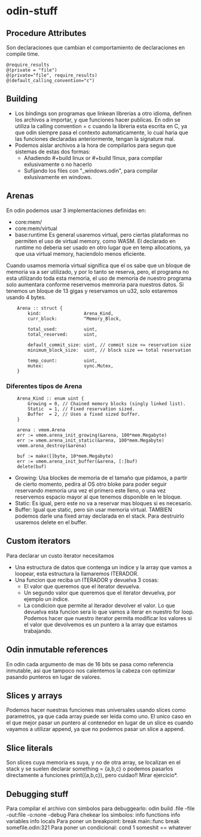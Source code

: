 # odin-stuff


## Procedure Attributes
Son declaraciones que cambian el comportamiento de declaraciones en compile time.
```odin
@require_results
@(private = "file")
@(private="file", require_results)
@(default_calling_convention="c")

```

## Building
- Los bindings son programas que linkean librerias a otro idioma, definen los archivos a importar, y que funciones hacer publicas. En odin se utiliza la  calling convention = c cuando la libreria esta escrita en C, ya que odin siempre pasa el contexto automaticamente, lo cual haria que las funciones declaradas anteriormente, tengan la signature mal.
- Podemos aislar archivos a la hora de compilarlos para segun que sistemas de estas dos formas: 
    -  Añadiendo #+build linux or #+build !linux, para compilar exlusivamente o no hacerlo
    -  Sufijando los files con "_windows.odin", para compilar exlusivamente en windows.



## Arenas
En odin podemos usar 3 implementaciones definidas en:
- core:mem/
- core:mem/virtual
- base:runtime
Es general usaremos virtual, pero ciertas plataformas no permiten el uso de virtual memory, como WASM.
El declarado en runtime no deberia ser usado en otro lugar que en temp allocations, ya que usa virtual memory, haciendolo menos eficiente.

Cuando usamos memoria virtual significa que el os sabe que un bloque de memoria va a ser utilizado, y por lo tanto se reserva, pero, el programa no esta utilizando toda esta memoria, el uso de memoria de nuestro programa solo aumentara conforme reservemos memroria para nuestros datos. Si tenemos un bloque de 13 gigas y reservamos un u32, solo estaremos usando 4 bytes. 
```odin
    Arena :: struct {
        kind:                Arena_Kind,
        curr_block:          ^Memory_Block,

        total_used:          uint,
        total_reserved:      uint,

        default_commit_size: uint, // commit size <= reservation size
        minimum_block_size:  uint, // block size == total reservation

        temp_count:          uint,
        mutex:               sync.Mutex,
    }
```

### Diferentes tipos de Arena
```odin
    Arena_Kind :: enum uint {
        Growing = 0, // Chained memory blocks (singly linked list).
        Static  = 1, // Fixed reservation sized.
        Buffer  = 2, // Uses a fixed sized buffer.
    }

    arena : vmem.Arena
    err := vmem.arena_init_growing(&arena, 100*mem.Megabyte)
    err := vmem.arena_init_static(&arena, 100*mem.Megabyte)
    vmem.arena_destroy(&arena) 

    buf := make([]byte, 10*mem.Megabyte)
    err := vmem.arena_init_buffer(&arena, [:]buf)
    delete(buf)
```

- Growing: Usa blockes de memoria de el tamaño que pidamos, a partir de cierto momento, pedira al OS otro bloke para poder seguir reservando memoria una vez el primero este lleno, o una vez reservemos espacio mayor al que tenemos disponible en le bloque.
- Static: Es igual, pero este no va a reservar mas bloques si es necesario.
- Buffer: Igual que static, pero sin usar memoria virtual. TAMBIEN podemos darle una fixed array declarada en el stack. Para destruirlo usaremos delete en el buffer.


## Custom iterators
Para declarar un custo iterator necesitamos
- Una estructura de datos que contenga un indice y la array que vamos a loopear, esta estructura la llamaremos ITERADOR.
- Una funcion que reciba un ITERADOR y devuelva 3 cosas:
    - El valor que queremos que el iterator devuelva.
    - Un segundo valor que queremos que el iterator devuelva, por ejemplo un indice.
    - La condicion que permite al iterador devolver el valor.
Lo que devuelva esta funcion sera lo que vamos a iterar en nuestro for loop.
Podemos hacer que nuestro iterator permita modificar los valores si el valor que devolvemos es un puntero a la array que estamos trabajando.

## Odin inmutable references
En odin cada argumento de mas de 16 bits se pasa como referencia inmutable, asi que tampoco nos calentemos la cabeza con optimizar pasando punteros en lugar de valores.

## Slices y arrays
Podemos hacer nuestras funciones mas universales usando slices como parametros, ya que cada array puede ser leida como uno.
El unico caso en el que mejor pasar un puntero al contenedor en lugar de un slice es cuando vayamos a utilizar append, ya que no podemos pasar un slice a append.

## Slice literals
Son slices cuya memoria es suya, y no de otra array, se localizan en el stack y  se suelen declarar something = {a,b,c}   o podemos pasarlos directamente a funciones print({a,b,c}), pero cuidao!! Mirar ejercicio*.

## Debugging stuff
Para compilar el archivo con simbolos para debuggearlo:
    odin build .file -file -out:file -o:none -debug
Para chekear los simbolos:
    info functions
    info variables
    info locals
Para poner un breakpoint:
    break main::func
    break somefile.odin:321
Para poner un condicional:
    cond 1 someshit == whatever


